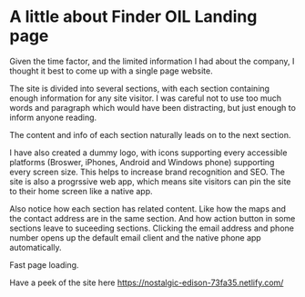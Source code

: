 # A little about Finder OIL Landing page

Given the time factor, and the limited information I had about the company, I thought it best to come up with a single page website.

The site is divided into several sections, with each section containing enough information for any site visitor.
I was careful not to use too much words and paragraph which would have been distracting, but just enough to inform anyone reading.

The content and info of each section naturally leads on to the next section.

I have also created a dummy logo, with icons supporting every accessible platforms (Broswer, iPhones, Android and Windows phone) supporting every screen size. This helps to increase brand recognition and SEO. The site is also a progrssive web app, which means site visitors can pin the site to their home screen like a native app.

Also notice how each section has related content. Like how the maps and the contact address are in the same section. And how action button in some sections leave to suceeding sections. Clicking the email address and phone number opens up the default email client and the native phone app automatically.

Fast page loading.

Have a peek of the site here https://nostalgic-edison-73fa35.netlify.com/